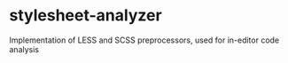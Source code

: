 # stylesheet-analyzer
Implementation of LESS and SCSS preprocessors, used for in-editor code analysis 
